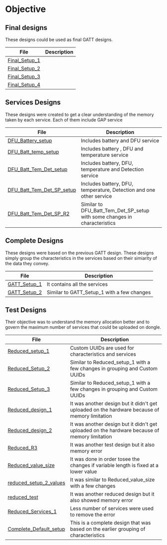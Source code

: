 # Objective

## Final designs
These designs could be used as final GATT designs. 

| File| Description |
| --- | --- |
| [Final_Setup_1](./Final_Setup_1.ncs) |  |
| [Final_Setup_2](./Final_Setup_2.ncs) |  |
| [Final_Setup_3](./Final_Setup_3.ncs) |  |
| [Final_Setup_4](./Final_Setup_4.ncs) |  |

## Services Designs
These designs were created to get a clear understanding of the memory taken by each service. Each of them include GAP service

| File | Description |
| --- | --- |
| [DFU_Battery_setup](./DFU_Battery_setup.ncs) | Includes battery and DFU service |
| [DFU_Batt_temp_setup](./DFU_Batt_temp_setup.ncs) | Includes battery , DFU  and temperature service |
| [DFU_Batt_Tem_Det_setup](./DFU_Batt_Tem_Det_setup.ncs) | Includes battery, DFU, temperature and Detection service |
| [DFU_Batt_Tem_Det_SP_setup](./DFU_Batt_Tem_Det_SP_setup.ncs) | Includes battery, DFU, temperature, Detection and one other service |
| [DFU_Batt_Tem_Det_SP_R2](./DFU_Batt_Tem_Det_SP_R2.ncs) | Similar to DFU_Batt_Tem_Det_SP_setup with some changes in characteristics   |

## Complete Designs
These designs were based on the previous GATT design. These designs simply group the characteristics in the services based on their simiarity of the data they convey.

| File | Description |
| --- | --- |
| [GATT_Setup_1](./GATT_Setup_1.ncs) | It contains all the services |
| [GATT_Setup_2](./GATT_Setup_2.ncs) | Similar to GATT_Setup_1 with a few changes |

## Test Designs
Their objective was to understand the memory allocation better and to govern the maximum number of services that could be uploaded on dongle.


| File | Description |
| --- | --- |
| [Reduced_setup_1](./Reduced_setup_1.ncs) | Custom UUIDs are used for characteristics and services |
| [Reduced_Setup_2](./Reduced_Setup_2.ncs) | Similar to Reduced_setup_1 with a few changes in grouping and Custom UUIDs |
| [Reduced_Setup_3](./Reduced_Setup_3.ncs) | Similar to Reduced_setup_1 with a few changes in grouping and Custom UUIDs  |
| [Reduced_design_1](./Reduced_design_1.ncs) | It was another design but it didn't get uploaded on the hardware because of memory limitation |
| [Reduced_design_2](./Reduced_design_2) |  It was another design but it didn't get uploaded on the hardware because of memory limitation  |
| [Reduced_R3](./Reduced_R3.ncs) | It was another test design but it also memory error  |
| [Reduced_value_size](./Reduced_value_size.ncs) | It was  done in order tosee the changes if variable length is fixed at a lower value |
| [reduced_setup_2_values](./reduced_setup_2_values.ncs) |It was similar to Reduced_value_size with a few changes   |
| [reduced_test](./reduced_test.ncs) |It was another reduced design but it also showed memory error  |
| [Reduced_Services_1](./Reduced_Services_1.ncs) | Less number of services were used to remove the error  |
| [Complete_Default_setup](./Complete_Default_setup.ncs) | This is a complete design that was based on the earlier grouping of characteristics |


